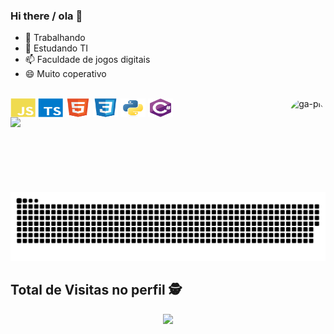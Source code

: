### Hi there / ola 👋

- 🔭 Trabalhando
- 🌱 Estudando TI
- 📫 Faculdade de jogos digitais
- 😄 Muito coperativo

</div>
<div style="display: inline_block"><br>
  <img align="center" alt="ga-Js" height="30" width="40" src="https://raw.githubusercontent.com/devicons/devicon/master/icons/javascript/javascript-plain.svg">
  <img align="center" alt="ga-Ts" height="30" width="40" src="https://raw.githubusercontent.com/devicons/devicon/master/icons/typescript/typescript-plain.svg">
  <img align="center" alt="ga-HTML" height="30" width="40" src="https://raw.githubusercontent.com/devicons/devicon/master/icons/html5/html5-original.svg">
  <img align="center" alt="ga-CSS" height="30" width="40" src="https://raw.githubusercontent.com/devicons/devicon/master/icons/css3/css3-original.svg">
  <img align="center" alt="ga-Python" height="30" width="40" src="https://raw.githubusercontent.com/devicons/devicon/master/icons/python/python-original.svg">
  <img align="center" alt="ga-Csharp" height="30" width="40" src="https://raw.githubusercontent.com/devicons/devicon/master/icons/csharp/csharp-original.svg">
  <img align="right" alt="ga-pic" height="150" style="border-radius:50px;" src="https://i.picasion.com/pic92/a01ffe5c884ba6b6f1c1f43b59fc9934.gif">
</div>

<div> 
  <a href="https://www.linkedin.com/in/gabriel-ecclissi-79331b206/" target="_blank"><img src="https://img.shields.io/badge/-LinkedIn-%230077B5?style=for-the-badge&logo=linkedin&logoColor=white" target="_blank"></a> 
 

![Snake animation](https://github.com/ouvermax/ouvermax/blob/output/github-contribution-grid-snake.svg)
  
  <p align="center"> 

 ## Total de Visitas no perfil :detective: <br>
  <p align="center"> 
   <img alingn="center" src="https://profile-counter.glitch.me/ouvermax/count.svg" />
 </p>
</div>
